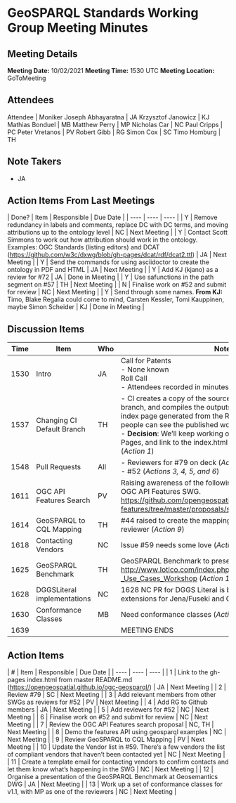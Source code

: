 # GeoSPARQL Standards Working Group Meeting Minutes
## Meeting Details
**Meeting Date:** 10/02/2021
**Meeting Time:** 1530 UTC
**Meeting Location:** GoToMeeting  

## Attendees
Attendee | Moniker
Joseph Abhayaratna | JA
Krzysztof Janowicz | KJ
Mathias Bonduel | MB
Matthew Perry | MP
Nicholas Car | NC
Paul Cripps | PC
Peter Vretanos | PV
Robert Gibb | RG
Simon Cox | SC
Timo Homburg | TH

## Note Takers
- JA

## Action Items From Last Meetings
| Done? | Item | Responsible | Due Date |
| ---- | ---- | ---- |
| Y | Remove redundancy in labels and comments, replace DC with DC terms, and moving attributions up to the ontology level | NC | Next Meeting |
| Y | Contact Scott Simmons to work out how attribution should work in the ontology. Examples: OGC Standards (listing editors) and DCAT (https://github.com/w3c/dxwg/blob/gh-pages/dcat/rdf/dcat2.ttl) | JA | Next Meeting |
| Y | Send the commands for using asciidoctor to create the ontology in PDF and HTML | JA | Next Meeting |
| Y | Add KJ (kjano) as a review for #72 | JA | Done in Meeting |
| Y | Use safunctions in the path segment on #57 | TH | Next Meeting |
| N | Finalise work on #52 and submit for review | NC | Next Meeting |
| Y | Send through some names. **From KJ:** Timo, Blake Regalia could come to mind, Carsten Kessler, Tomi Kauppinen, maybe Simon Scheider | KJ | Done in Meeting |

## Discussion Items
Time | Item | Who | Notes |
---- | ---- | ---- | ---- |
1530 | Intro | JA | Call for Patents <BR/> - None known <BR/> Roll Call <BR/> - Attendees recorded in minutes |
1537 | Changing CI Default Branch | TH | - CI creates a copy of the source files in the gh-pages branch, and compiles the outputs there. We’d like to link to the index page generated from the README.md in master so that people can see the published working <BR/> - **Decision**: We’ll keep working on master, enable GitHub Pages, and link to the index.html from that in the README.md (*Action 1*) |
1548 | Pull Requests | All | - Reviewers for #79 on deck (*Action 2*) <BR/> - #52 (*Actions 3, 4, 5, and 6*) |
1611 | OGC API Features Search | PV | Raising awareness of the following proposal for search in the OGC API Features SWG. https://github.com/opengeospatial/ogcapi-features/tree/master/proposals/search (*Actions 7 and 8*) |
1614 | GeoSPARQL to CQL Mapping | TH | #44 raised to create the mapping. #68 implements it, needs a reviewer (*Action 9*) |
1618 | Contacting Vendors | NC | Issue #59 needs some love (*Actions 10 and 11*) |
1625 | GeoSPARQL Benchmark | TH | GeoSPARQL Benchmark to presented here: http://www.lotico.com/index.php/Semantic_GeoSpatial_Web_-_Use_Cases_Workshop (*Action 12*) |
1628 | DGGSLiteral implementations | NC | 1628	NC	PR for DGGS Literal is being implemented as extensions for Jena/Fuseki and GraphDB |
1630 | Conformance Classes | MB | Need conformance classes (*Action 13*)
1639 | | | MEETING ENDS |

## Action Items
| # | Item | Responsible | Due Date |
| ---- | ---- | ---- |
| 1 | Link to the gh-pages index.html from master README.md (https://opengeospatial.github.io/ogc-geosparql/) | JA | Next Meeting |
| 2 | Review #79 | SC | Next Meeting |
| 3 | Add relevant members from other SWGs as reviews for #52 | PV | Next Meeting |
| 4 | Add RG to Github members | JA | Next Meeting |
| 5 | Add reviewers for #52 | NC | Next Meeting |
| 6 | Finalise work on #52 and submit for review | NC | Next Meeting |
| 7 | Review the OGC API Features search proposal | NC, TH | Next Meeting |
| 8 | Demo the features API using geosparql examples | NC | Next Meeting |
| 9 | Review GeoSPARQL to CQL Mapping | PV | Next Meeting |
| 10 | Update the Vendor list in #59. There’s a few vendors the list of compliant vendors that haven’t been contacted yet | NC | Next Meeting |
| 11 | Create a template email for contacting vendors to confirm contacts and let them know what’s happening in the SWG | NC | Next Meeting |
| 12 | Organise a presentation of the GeoSPARQL Benchmark at Geosemantics DWG | JA | Next Meeting |
| 13 | Work up a set of conformance classes for v1.1, with MP as one of the reviewers | NC | Next Meeting |
